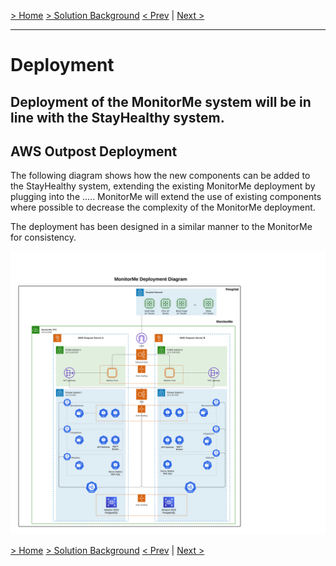 [> Home](../README.md)    [> Solution Background](README.md)
[< Prev](Security.md)  |  [Next >](Roadmap.md)

---

# Deployment

Deployment of the MonitorMe system will be in line with the StayHealthy system.
------
## AWS Outpost Deployment

The following diagram shows how the new components can be added to the StayHealthy system, extending the existing MonitorMe deployment by plugging into the ..... MonitorMe will extend the use of existing components where possible to decrease the complexity of the MonitorMe deployment.

The deployment has been designed in a similar manner to the MonitorMe for consistency.

![AWS Deployment](../assets/Diagrams/MonitorMe_Deployment_Diagram.png)

[> Home](../README.md)    [> Solution Background](README.md)
[< Prev](Security.md)  |  [Next >](Roadmap.md)
